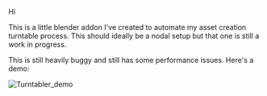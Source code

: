 Hi

This is a little blender addon I've created to automate my asset creation turntable process.  This should ideally be a nodal setup but that one is still a work in progress.

This is still heavily buggy and still has some performance issues.
Here's a demo:



![Turntabler_demo](https://github.com/user-attachments/assets/677c7531-4df6-431c-b3ee-6375640e32e4)
